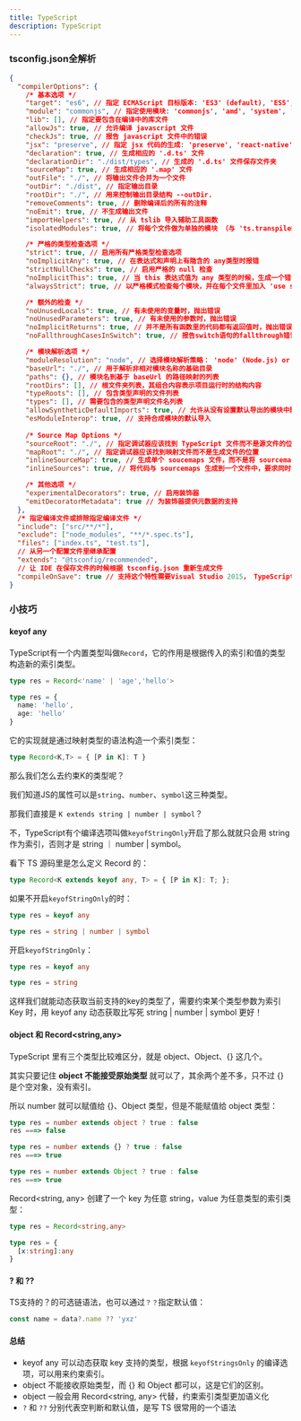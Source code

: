 ```yaml
---
title: TypeScript
description: TypeScript
---
```


### tsconfig.json全解析

```json
{
  "compilerOptions": {
    /* 基本选项 */
    "target": "es6", // 指定 ECMAScript 目标版本: 'ES3' (default), 'ES5', 'ES2015', 'ES2016', 'ES2017', or 'ESNEXT'
    "module": "commonjs", // 指定使用模块: 'commonjs', 'amd', 'system', 'umd' or 'es2015'
    "lib": [], // 指定要包含在编译中的库文件
    "allowJs": true, // 允许编译 javascript 文件
    "checkJs": true, // 报告 javascript 文件中的错误
    "jsx": "preserve", // 指定 jsx 代码的生成: 'preserve', 'react-native', or 'react'
    "declaration": true, // 生成相应的 '.d.ts' 文件
    "declarationDir": "./dist/types", // 生成的 '.d.ts' 文件保存文件夹
    "sourceMap": true, // 生成相应的 '.map' 文件
    "outFile": "./", // 将输出文件合并为一个文件
    "outDir": "./dist", // 指定输出目录
    "rootDir": "./", // 用来控制输出目录结构 --outDir.
    "removeComments": true, // 删除编译后的所有的注释
    "noEmit": true, // 不生成输出文件
    "importHelpers": true, // 从 tslib 导入辅助工具函数
    "isolatedModules": true, // 将每个文件做为单独的模块 （与 'ts.transpileModule' 类似）.

    /* 严格的类型检查选项 */
    "strict": true, // 启用所有严格类型检查选项
    "noImplicitAny": true, // 在表达式和声明上有隐含的 any类型时报错
    "strictNullChecks": true, // 启用严格的 null 检查
    "noImplicitThis": true, // 当 this 表达式值为 any 类型的时候，生成一个错误
    "alwaysStrict": true, // 以严格模式检查每个模块，并在每个文件里加入 'use strict'

    /* 额外的检查 */
    "noUnusedLocals": true, // 有未使用的变量时，抛出错误
    "noUnusedParameters": true, // 有未使用的参数时，抛出错误
    "noImplicitReturns": true, // 并不是所有函数里的代码都有返回值时，抛出错误
    "noFallthroughCasesInSwitch": true, // 报告switch语句的fallthrough错误。（即，不允许switch的case语句贯穿）

    /* 模块解析选项 */
    "moduleResolution": "node", // 选择模块解析策略： 'node' (Node.js) or 'classic' (TypeScript pre-1.6)
    "baseUrl": "./", // 用于解析非相对模块名称的基础目录
    "paths": {}, // 模块名到基于 baseUrl 的路径映射的列表
    "rootDirs": [], // 根文件夹列表，其组合内容表示项目运行时的结构内容
    "typeRoots": [], // 包含类型声明的文件列表
    "types": [], // 需要包含的类型声明文件名列表
    "allowSyntheticDefaultImports": true, // 允许从没有设置默认导出的模块中默认导入。
    "esModuleInterop": true, // 支持合成模块的默认导入
  
    /* Source Map Options */
    "sourceRoot": "./", // 指定调试器应该找到 TypeScript 文件而不是源文件的位置
    "mapRoot": "./", // 指定调试器应该找到映射文件而不是生成文件的位置
    "inlineSourceMap": true, // 生成单个 soucemaps 文件，而不是将 sourcemaps 生成不同的文件
    "inlineSources": true, // 将代码与 sourcemaps 生成到一个文件中，要求同时设置了 --inlineSourceMap 或 --sourceMap 属性

    /* 其他选项 */
    "experimentalDecorators": true, // 启用装饰器
    "emitDecoratorMetadata": true // 为装饰器提供元数据的支持
  },
  /* 指定编译文件或排除指定编译文件 */
  "include": ["src/**/*"],
  "exclude": ["node_modules", "**/*.spec.ts"],
  "files": ["index.ts", "test.ts"],
  // 从另一个配置文件里继承配置
  "extends": "@tsconfig/recommended",
  // 让 IDE 在保存文件的时候根据 tsconfig.json 重新生成文件
  "compileOnSave": true // 支持这个特性需要Visual Studio 2015， TypeScript 1.8.4 以上并且安装 atom-typescript 插件
}
```

### 小技巧

#### keyof any

TypeScript有一个内置类型叫做`Record`，它的作用是根据传入的索引和值的类型构造新的索引类型。

```ts
type res = Record<'name' | 'age','hello'>

type res = {
  name: 'hello',
  age: 'hello'
}
```

它的实现就是通过映射类型的语法构造一个索引类型：

```ts
type Record<K,T> = { [P in K]: T }
```

那么我们怎么去约束K的类型呢？

我们知道JS的属性可以是`string`、`number`、`symbol`这三种类型。

那我们直接是 `K extends string | number | symbol`？

不，TypeScript有个编译选项叫做`keyofStringOnly`开启了那么就就只会用 string 作为索引，否则才是 string ｜ number | symbol。

看下 TS 源码里是怎么定义 Record 的：

```ts
type Record<K extends keyof any, T> = { [P in K]: T; };
```

如果不开启`keyofStringOnly`的时：

```ts
type res = keyof any

type res = string | number | symbol
```

开启`keyofStringOnly`：

```ts
type res = keyof any

type res = string 
```

这样我们就能动态获取当前支持的key的类型了，需要约束某个类型参数为索引 Key 时，用 keyof any 动态获取比写死 string | number | symbol 更好！

#### object 和 Record<string,any>

TypeScript 里有三个类型比较难区分，就是 object、Object、{} 这几个。

其实只要记住 **object 不能接受原始类型** 就可以了，其余两个差不多，只不过 {} 是个空对象，没有索引。

所以 number 就可以赋值给 {}、Object 类型，但是不能赋值给 object 类型：

```ts
type res = number extends object ? true : false
res ===> false

type res = number extends {} ? true : false
res ===> true

type res = number extends Object ? true : false
res ===> true
```

Record<string, any> 创建了一个 key 为任意 string，value 为任意类型的索引类型：

```ts
type res = Record<string,any>

type res = {
  [x:string]:any
}
```

#### ? 和 ??

TS支持的？的可选链语法，也可以通过`？？`指定默认值：

```ts
const name = data?.name ?? 'yxz'
```

#### 总结

- keyof any 可以动态获取 key 支持的类型，根据 `keyofStringsOnly` 的编译选项，可以用来约束索引。
- object 不能接收原始类型，而 {} 和 Object 都可以，这是它们的区别。
- object 一般会用 Record<string, any> 代替，约束索引类型更加语义化
- `?` 和 `??` 分别代表空判断和默认值，是写 TS 很常用的一个语法